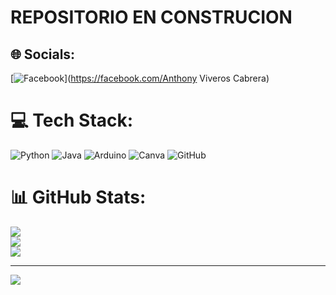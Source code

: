 # REPOSITORIO EN CONSTRUCION



## 🌐 Socials:
[![Facebook](https://img.shields.io/badge/Facebook-%231877F2.svg?logo=Facebook&logoColor=white)](https://facebook.com/Anthony Viveros Cabrera) 

# 💻 Tech Stack:
![Python](https://img.shields.io/badge/python-3670A0?style=for-the-badge&logo=python&logoColor=ffdd54) ![Java](https://img.shields.io/badge/java-%23ED8B00.svg?style=for-the-badge&logo=java&logoColor=white) ![Arduino](https://img.shields.io/badge/-Arduino-00979D?style=for-the-badge&logo=Arduino&logoColor=white) ![Canva](https://img.shields.io/badge/Canva-%2300C4CC.svg?style=for-the-badge&logo=Canva&logoColor=white) ![GitHub](https://img.shields.io/badge/GitHub-%23121011.svg?style=for-the-badge&logo=github&logoColor=white)
# 📊 GitHub Stats:
![](https://github-readme-stats.vercel.app/api?username=AnthonyViverosC&theme=vue&hide_border=false&include_all_commits=false&count_private=false)<br/>
![](https://github-readme-streak-stats.herokuapp.com/?user=AnthonyViverosC&theme=vue&hide_border=false)<br/>
![](https://github-readme-stats.vercel.app/api/top-langs/?username=AnthonyViverosC&theme=vue&hide_border=false&include_all_commits=false&count_private=false&layout=compact)

---
[![](https://visitcount.itsvg.in/api?id=AnthonyViverosC&icon=0&color=0)](https://visitcount.itsvg.in)

<!-- Proudly created with GPRM ( https://gprm.itsvg.in ) -->
